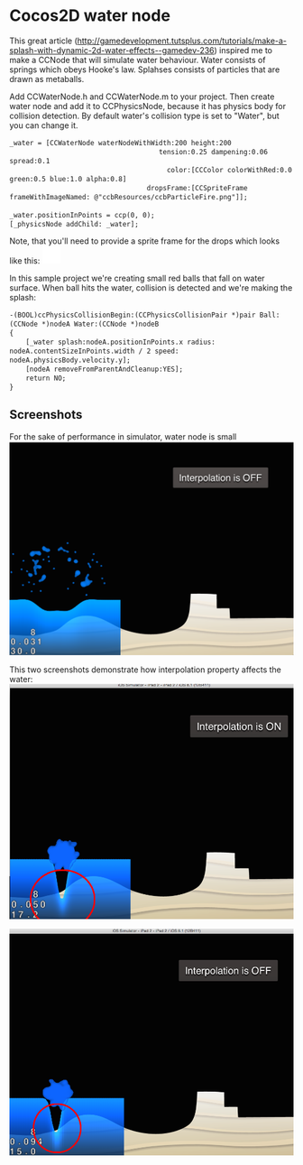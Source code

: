 Cocos2D water node
==================

This great article (http://gamedevelopment.tutsplus.com/tutorials/make-a-splash-with-dynamic-2d-water-effects--gamedev-236)
inspired me to make a CCNode that will simulate water behaviour. Water consists of springs which obeys Hooke's law. 
Splahses consists of particles that are drawn as metaballs.

Add CCWaterNode.h and CCWaterNode.m to your project. Then create water node and add it to CCPhysicsNode, because it has
physics body for collision detection. By default water's collision type is set to "Water", but you can change it.

```
_water = [CCWaterNode waterNodeWithWidth:200 height:200
                                     tension:0.25 dampening:0.06 spread:0.1
                                       color:[CCColor colorWithRed:0.0 green:0.5 blue:1.0 alpha:0.8]
                                  dropsFrame:[CCSpriteFrame frameWithImageNamed: @"ccbResources/ccbParticleFire.png"]];
    
_water.positionInPoints = ccp(0, 0);
[_physicsNode addChild: _water];
```
Note, that you'll need to provide a sprite frame for the drops which looks like this:
![Alt text](/Screenshots/drop.png?raw=true "Particle")

In this sample project we're creating small red balls that fall on water surface. When ball hits the water, collision is 
detected and we're making the splash:

```
-(BOOL)ccPhysicsCollisionBegin:(CCPhysicsCollisionPair *)pair Ball:(CCNode *)nodeA Water:(CCNode *)nodeB
{
    [_water splash:nodeA.positionInPoints.x radius: nodeA.contentSizeInPoints.width / 2 speed: nodeA.physicsBody.velocity.y];
    [nodeA removeFromParentAndCleanup:YES];
    return NO;
}
```

Screenshots
-----------

For the sake of performance in simulator, water node is small
![Alt text](/Screenshots/Water_main_screenshot.png?raw=true "Screenshot")

This two screenshots demonstrate how interpolation property affects the water:
![Alt text](/Screenshots/WaterNode_interpolated.png?raw=true "Interpolated")

![Alt text](/Screenshots/WaterNode_not_interpolated.png?raw=true "Not interpolated")
